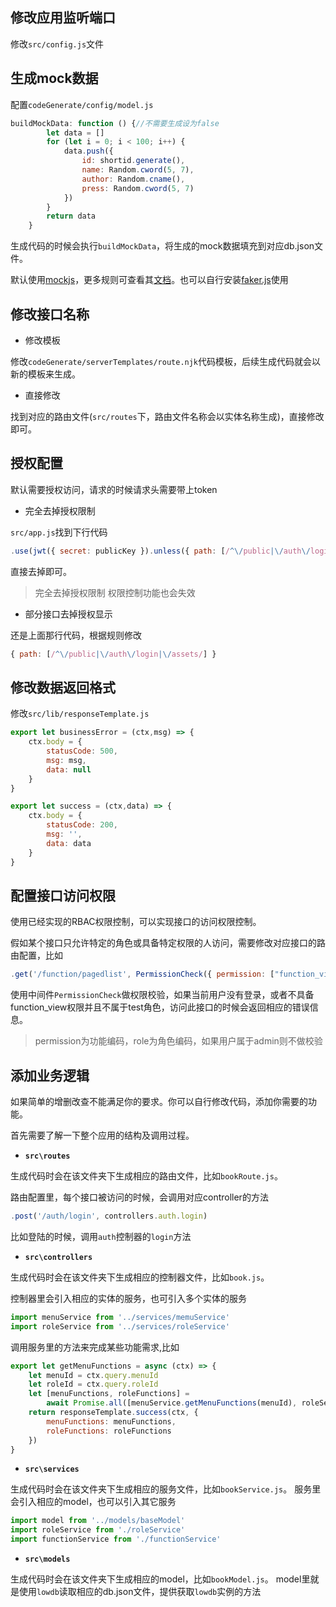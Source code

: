## 修改应用监听端口
修改`src/config.js`文件

## 生成mock数据
配置`codeGenerate/config/model.js`

```js
buildMockData: function () {//不需要生成设为false
        let data = []
        for (let i = 0; i < 100; i++) {
            data.push({
                id: shortid.generate(),
                name: Random.cword(5, 7),
                author: Random.cname(),
                press: Random.cword(5, 7)
            })
        }
        return data
    }

```
生成代码的时候会执行`buildMockData`，将生成的mock数据填充到对应db.json文件。

默认使用[mockjs](https://github.com/nuysoft/Mock)，更多规则可查看其[文档](https://github.com/nuysoft/Mock)。也可以自行安装[faker.js](https://github.com/Marak/faker.js)使用

## 修改接口名称

* 修改模板

修改`codeGenerate/serverTemplates/route.njk`代码模板，后续生成代码就会以新的模板来生成。

* 直接修改

找到对应的路由文件(`src/routes`下，路由文件名称会以实体名称生成)，直接修改即可。

## 授权配置

默认需要授权访问，请求的时候请求头需要带上token

* 完全去掉授权限制

`src/app.js`找到下行代码
```js
.use(jwt({ secret: publicKey }).unless({ path: [/^\/public|\/auth\/login|\/assets/] }))
```
直接去掉即可。
>完全去掉授权限制 权限控制功能也会失效

* 部分接口去掉授权显示

还是上面那行代码，根据规则修改
```js
{ path: [/^\/public|\/auth\/login|\/assets/] }
```

## 修改数据返回格式

修改`src/lib/responseTemplate.js`

```js
export let businessError = (ctx,msg) => {
    ctx.body = {
        statusCode: 500,
        msg: msg,
        data: null
    }
}

export let success = (ctx,data) => {
    ctx.body = {
        statusCode: 200,
        msg: '',
        data: data
    }
}
```

## 配置接口访问权限
使用已经实现的RBAC权限控制，可以实现接口的访问权限控制。

假如某个接口只允许特定的角色或具备特定权限的人访问，需要修改对应接口的路由配置，比如
```js
.get('/function/pagedlist', PermissionCheck({ permission: ["function_view"], role: ["test"] }), controllers.function.getFunctionPagedList)
```
使用中间件`PermissionCheck`做权限校验，如果当前用户没有登录，或者不具备function_view权限并且不属于test角色，访问此接口的时候会返回相应的错误信息。

>permission为功能编码，role为角色编码，如果用户属于admin则不做校验


## 添加业务逻辑

如果简单的增删改查不能满足你的要求。你可以自行修改代码，添加你需要的功能。

首先需要了解一下整个应用的结构及调用过程。

* **`src\routes`**

生成代码时会在该文件夹下生成相应的路由文件，比如`bookRoute.js`。

路由配置里，每个接口被访问的时候，会调用对应controller的方法
```js
.post('/auth/login', controllers.auth.login)
```
比如登陆的时候，调用`auth`控制器的`login`方法

* **`src\controllers`**

生成代码时会在该文件夹下生成相应的控制器文件，比如`book.js`。

控制器里会引入相应的实体的服务，也可引入多个实体的服务
```js
import menuService from '../services/memuService'
import roleService from '../services/roleService'
```
调用服务里的方法来完成某些功能需求,比如
```js
export let getMenuFunctions = async (ctx) => {
    let menuId = ctx.query.menuId
    let roleId = ctx.query.roleId
    let [menuFunctions, roleFunctions] =
        await Promise.all([menuService.getMenuFunctions(menuId), roleService.getRoleFunctions(roleId)])
    return responseTemplate.success(ctx, {
        menuFunctions: menuFunctions,
        roleFunctions: roleFunctions
    })
}
```

* **`src\services`**

生成代码时会在该文件夹下生成相应的服务文件，比如`bookService.js`。
服务里会引入相应的model，也可以引入其它服务
```js
import model from '../models/baseModel'
import roleService from './roleService'
import functionService from './functionService'
```

* **`src\models`**

生成代码时会在该文件夹下生成相应的model，比如`bookModel.js`。
model里就是使用`lowdb`读取相应的db.json文件，提供获取`lowdb`实例的方法
```
```

